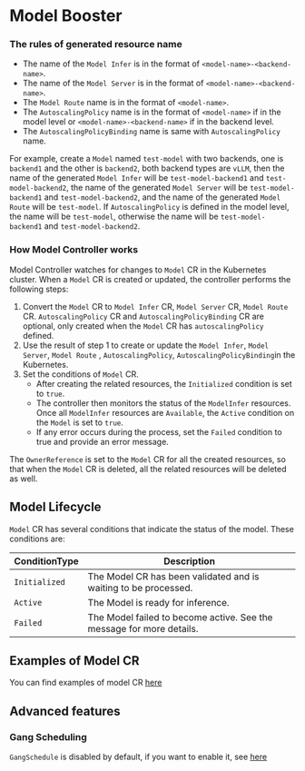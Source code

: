 # Model Booster

### The rules of generated resource name

- The name of the `Model Infer` is in the format of `<model-name>-<backend-name>`.
- The name of the
  `Model Server` is in the format of
  `<model-name>-<backend-name>`.
- The `Model Route` name is in the format of `<model-name>`.
- The `AutoscalingPolicy` name is in the format of `<model-name>` if in the model level or `<model-name>-<backend-name>`
  if in the backend level.
- The `AutoscalingPolicyBinding` name is same with `AutoscalingPolicy` name.

For example, create a `Model` named `test-model` with two backends, one is `backend1` and the other is `backend2`, both
backend types are `vLLM`, then
the name of the generated `Model Infer` will be `test-model-backend1` and `test-model-backend2`, the
name of the generated `Model Server` will be `test-model-backend1` and `test-model-backend2`, and the
name of the generated `Model Route` will be `test-model`. If `AutoscalingPolicy` is defined in the model level, the name
will be `test-model`, otherwise the name will be `test-model-backend1` and `test-model-backend2`.

### How Model Controller works

Model Controller watches for changes to `Model` CR in the Kubernetes cluster. When a `Model` CR is created or updated,
the controller performs the following steps:

1. Convert the `Model` CR to `Model Infer` CR, `Model Server` CR, `Model Route` CR. `AutoscalingPolicy` CR and
   `AutoscalingPolicyBinding` CR are optional, only created when the `Model` CR has `autoscalingPolicy` defined.
2. Use the result of step 1 to create or update the `Model Infer`, `Model Server`, `Model Route` , `AutoscalingPolicy`,
   `AutoscalingPolicyBinding`in the Kubernetes.
3. Set the conditions of `Model` CR.
    - After creating the related resources, the `Initialized` condition is set to `true`.
    - The controller then monitors the status of the `ModelInfer` resources. Once all `ModelInfer` resources are
      `Available`, the `Active` condition on the `Model` is set to `true`.
    - If any error occurs during the process, set the `Failed` condition to true and provide an error message.

The `OwnerReference` is set to the `Model` CR for all the created resources, so that when the `Model` CR is deleted, all
the related resources will be deleted as well.

## Model Lifecycle

`Model` CR has several conditions that indicate the status of the model. These conditions are:

| ConditionType | Description                                                          |
|---------------|----------------------------------------------------------------------|
| `Initialized` | The Model CR has been validated and is waiting to be processed.      |
| `Active`      | The Model is ready for inference.                                    |
| `Failed`      | The Model failed to become active. See the message for more details. |

## Examples of Model CR

You can find examples of model CR [here](https://github.com/matrixinfer-ai/matrixinfer/tree/main/examples/model)

## Advanced features

### Gang Scheduling

`GangSchedule` is disabled by default, if you want to enable it,
see [here](multi-node-inference.md#gang-scheduling-and-network-topology)
